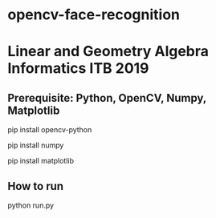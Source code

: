 ﻿# opencv-face-recognition
# Linear and Geometry Algebra Informatics ITB 2019

## Prerequisite: Python, OpenCV, Numpy, Matplotlib
pip install opencv-python

pip install numpy

pip install matplotlib


## How to run
python run.py
